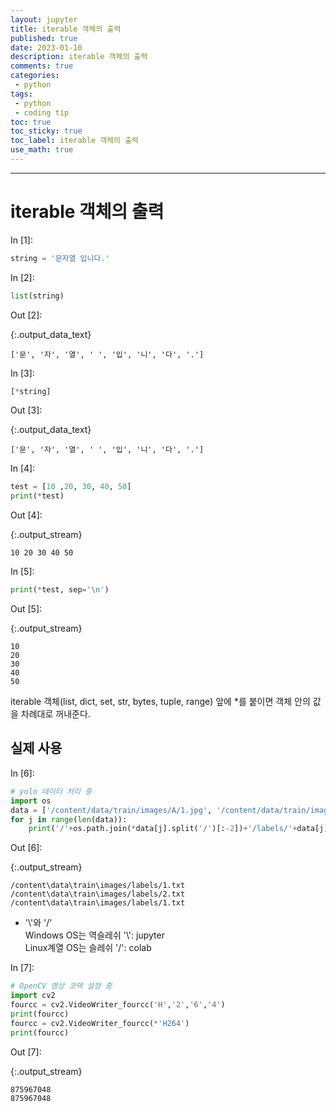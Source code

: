 ```yaml
---
layout: jupyter
title: iterable 객체의 출력
published: true
date: 2023-01-10
description: iterable 객체의 출력
comments: true
categories:
 - python
tags:
 - python
 - coding tip
toc: true
toc_sticky: true
toc_label: iterable 객체의 출력
use_math: true
---
```

---
# iterable 객체의 출력

<div class="in_prompt">
In&nbsp;[1]:
</div>

<div class="input_area" markdown="1">

```python
string = '문자열 입니다.'
```

</div>

<div class="in_prompt">
In&nbsp;[2]:
</div>

<div class="input_area" markdown="1">

```python
list(string)
```

</div>

<div class="output_prompt">
Out&nbsp;[2]:
</div>




{:.output_data_text}

```
['문', '자', '열', ' ', '입', '니', '다', '.']
```



<div class="in_prompt">
In&nbsp;[3]:
</div>

<div class="input_area" markdown="1">

```python
[*string]
```

</div>

<div class="output_prompt">
Out&nbsp;[3]:
</div>




{:.output_data_text}

```
['문', '자', '열', ' ', '입', '니', '다', '.']
```



<div class="in_prompt">
In&nbsp;[4]:
</div>

<div class="input_area" markdown="1">

```python
test = [10 ,20, 30, 40, 50]
print(*test)
```

</div>

<div class="output_prompt">
Out&nbsp;[4]:
</div>

{:.output_stream}

```
10 20 30 40 50

```

<div class="in_prompt">
In&nbsp;[5]:
</div>

<div class="input_area" markdown="1">

```python
print(*test, sep='\n')
```

</div>

<div class="output_prompt">
Out&nbsp;[5]:
</div>

{:.output_stream}

```
10
20
30
40
50

```

iterable 객체(list, dict, set, str, bytes, tuple, range) 앞에 \*를 붙이면 객체 안의 값을 차례대로 꺼내준다.

## 실제 사용

<div class="in_prompt">
In&nbsp;[6]:
</div>

<div class="input_area" markdown="1">

```python
# yolo 데이터 처리 중
import os
data = ['/content/data/train/images/A/1.jpg', '/content/data/train/images/A/2.jpg', '/content/data/train/images/B/1.jpg']
for j in range(len(data)):
    print('/'+os.path.join(*data[j].split('/')[:-2])+'/labels/'+data[j].split('/')[-1].split('.jpg')[0]+'.txt')
```

</div>

<div class="output_prompt">
Out&nbsp;[6]:
</div>

{:.output_stream}

```
/content\data\train\images/labels/1.txt
/content\data\train\images/labels/2.txt
/content\data\train\images/labels/1.txt

```

* '\\'와 '/'  
Windows OS는 역슬레쉬 '\\': jupyter  
Linux계열 OS는 슬레쉬 '/': colab

<div class="in_prompt">
In&nbsp;[7]:
</div>

<div class="input_area" markdown="1">

```python
# OpenCV 영상 코덱 설정 중
import cv2
fourcc = cv2.VideoWriter_fourcc('H','2','6','4')
print(fourcc)
fourcc = cv2.VideoWriter_fourcc(*'H264')
print(fourcc)
```

</div>

<div class="output_prompt">
Out&nbsp;[7]:
</div>

{:.output_stream}

```
875967048
875967048

```
